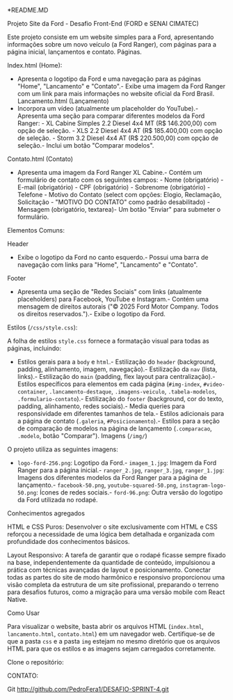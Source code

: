 *README.MD

Projeto Site da Ford - Desafio Front-End (FORD e SENAI CIMATEC)

Este projeto consiste em um website simples para a Ford, apresentando informações sobre um novo veículo (a Ford Ranger), com páginas para a página inicial, lançamentos e contato.
Páginas.

Index.html (Home):

-   Apresenta o logotipo da Ford e uma navegação para as páginas "Home", "Lancamento" e "Contato".-   Exibe uma imagem da Ford Ranger com um link para mais informações no website oficial da Ford Brasil.
 Lancamento.html (Lançamento)
-   Incorpora um vídeo (atualmente um placeholder do YouTube).-   Apresenta uma seção para comparar diferentes modelos da Ford Ranger:    -   XL Cabine Simples 2.2 Diesel 4x4 MT (R$ 146.200,00) com opção de seleção.    -   XLS 2.2 Diesel 4x4 AT (R$ 185.400,00) com opção de seleção.    -   Storm 3.2 Diesel 4x4 AT (R$ 220.500,00) com opção de seleção.-   Inclui um botão "Comparar modelos".

Contato.html (Contato)

-   Apresenta uma imagem da Ford Ranger XL Cabine.-   Contém um formulário de contato com os seguintes campos:    -   Nome (obrigatório)    -   E-mail (obrigatório)    -   CPF (obrigatório)    -   Sobrenome (obrigatório)    -   Telefone    -   Motivo do Contato (select com opções: Elogio, Reclamação, Solicitação - "MOTIVO DO CONTATO" como padrão desabilitado)    -   Mensagem (obrigatório, textarea)-   Um botão "Enviar" para submeter o formulário.

Elementos Comuns:

Header

-   Exibe o logotipo da Ford no canto esquerdo.-   Possui uma barra de navegação com links para "Home", "Lancamento" e "Contato".


Footer

-   Apresenta uma seção de "Redes Sociais" com links (atualmente placeholders) para Facebook, YouTube e Instagram.-   Contém uma mensagem de direitos autorais ("© 2025 Ford Motor Company. Todos os direitos reservados.").-   Exibe o logotipo da Ford.

Estilos (`/css/style.css`):

A folha de estilos `style.css` fornece a formatação visual para todas as páginas, incluindo:
-   Estilos gerais para a `body` e `html`.-   Estilização do `header` (background, padding, alinhamento, imagem, navegação).-   Estilização da `nav` (lista, links).-   Estilização do `main` (padding, flex layout para centralização).-   Estilos específicos para elementos em cada página (`#img-index`, `#video-container`, `.lancamento-destaque`, `.imagens-veiculo`, `.tabela-modelos`, `.formulario-contato`).-   Estilização do `footer` (background, cor do texto, padding, alinhamento, redes sociais).-   Media queries para responsividade em diferentes tamanhos de tela.-   Estilos adicionais para a página de contato (`.galeria`, `#Posicionamento`).-   Estilos para a seção de comparação de modelos na página de lançamento (`.comparacao`, `.modelo`, botão "Comparar").
Imagens (`/img/`)

O projeto utiliza as seguintes imagens:

-   `logo-ford-256.png`: Logotipo da Ford.-   `imagem_1.jpg`: Imagem da Ford Ranger para a página inicial.-   `ranger_2.jpg`, `ranger_3.jpg`, `ranger_1.jpg`: Imagens dos diferentes modelos da Ford Ranger para a página de lançamento.-   `facebook-50.png`, `youtube-squared-50.png`, `instagram-logo-50.png`: Ícones de redes sociais.-   `ford-96.png`: Outra versão do logotipo da Ford utilizada no rodapé.


Conhecimentos agregados


HTML e CSS Puros: Desenvolver o site exclusivamente com HTML e CSS reforçou a necessidade de uma lógica bem detalhada e organizada com  profundidade dos conhecimentos básicos.

Layout Responsivo: A tarefa de garantir que o rodapé ficasse sempre fixado na base, independentemente da quantidade de conteúdo, impulsionou a prática com técnicas avançadas de layout e posicionamento. Conectar todas as partes do site  de modo harmônico e responsivo proporcionou uma visão completa da estrutura de um site profissional, preparando o terreno para desafios futuros, como a migração para uma versão mobile com React Native.

Como Usar

Para visualizar o website, basta abrir os arquivos HTML (`index.html`, `lancamento.html`, `contato.html`) em um navegador web. Certifique-se de que a pasta `css` e a pasta `img` estejam no mesmo diretório que os arquivos HTML para que os estilos e as imagens sejam carregados corretamente.

Clone o repositório:

CONTATO:

Git http://github.com/PedroFera1/DESAFIO-SPRINT-4.git